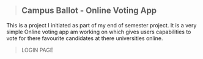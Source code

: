 > ## Campus Ballot - Online Voting App

This is a project I initiated as part of my end of semester project. It is a very simple Online voting app am working on which gives users capabilities to vote for there favourite candidates at there universities online.

>LOGIN PAGE


